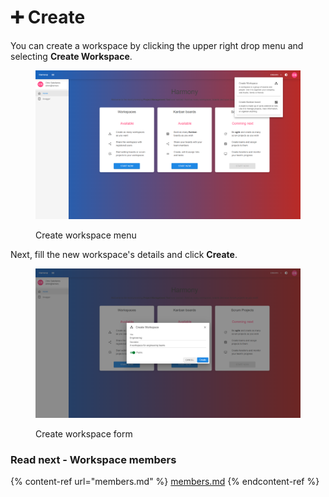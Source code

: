 # ➕ Create

You can create a workspace by clicking the upper right drop menu and selecting **Create Workspace**.

<figure><img src="../../.gitbook/assets/create-workspace-board.png" alt=""><figcaption><p>Create workspace menu</p></figcaption></figure>

Next, fill the new workspace's details and click **Create**.



<figure><img src="../../.gitbook/assets/create-workspace-form.png" alt=""><figcaption><p>Create workspace form</p></figcaption></figure>

### Read next - Workspace members

{% content-ref url="members.md" %}
[members.md](members.md)
{% endcontent-ref %}
